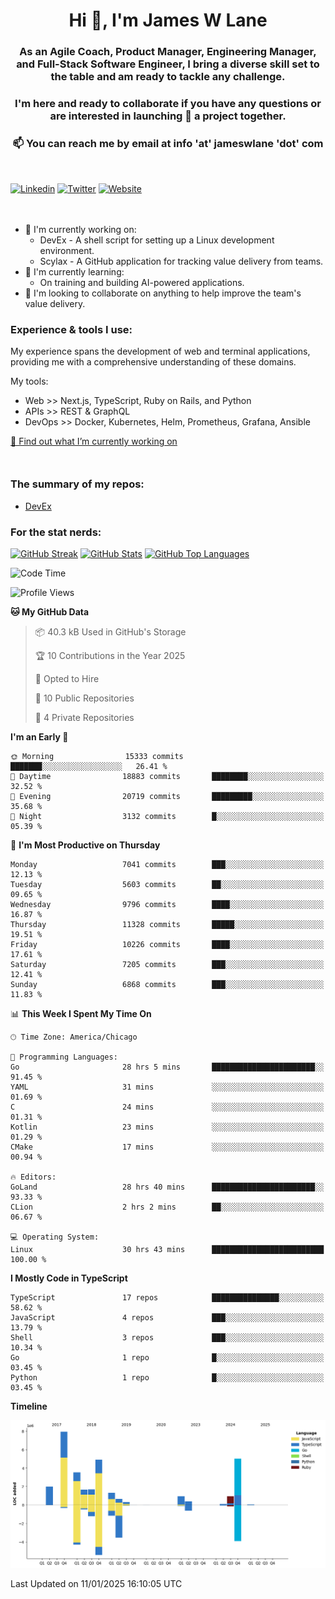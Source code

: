<h1 align="center">Hi 👋, I'm James W Lane</h1>
<h3 align="center">As an Agile Coach, Product Manager, Engineering Manager, and Full-Stack Software Engineer, I bring a diverse skill set to the table and am ready to tackle any challenge.</h3>
<h3 align="center">I'm here and ready to collaborate if you have any questions or are interested in launching 🚀 a project together.</h3>

<div style="margin-top: 16px;" />

<h3 align="center">📫 You can reach me by email at info 'at' jameswlane 'dot' com</h3>

<div style="margin-top: 48px;" />

[![Linkedin](https://img.shields.io/badge/LinkedIn-0077B5?style=for-the-badge&logo=linkedin&logoColor=white)](https://www.linkedin.com/in/jameswlane/)
[![Twitter](https://img.shields.io/badge/Twitter-1DA1F2?style=for-the-badge&logo=twitter&logoColor=white)](https://x.com/jameswlane)
[![Website](https://img.shields.io/website?down_color=red&down_message=offline&style=for-the-badge&up_color=green&up_message=up&url=https%3A%2F%2Fwww.jameswlane.com)](https://www.jameswlane.com)

<div style="margin-top: 48px;" />

- 🔭 I'm currently working on:
  - DevEx - A shell script for setting up a Linux development environment.
  - Scylax - A GitHub application for tracking value delivery from teams.
- 🌱 I'm currently learning:
  - On training and building AI-powered applications.
- 👯 I'm looking to collaborate on anything to help improve the team's value delivery.

### Experience & tools I use:

My experience spans the development of web and terminal applications, providing me with a comprehensive understanding of these domains.

My tools:
- Web >> Next.js, TypeScript, Ruby on Rails, and Python
- APIs >> REST & GraphQL
- DevOps >> Docker, Kubernetes, Helm, Prometheus, Grafana, Ansible

[🔭 Find out what I’m currently working on](https://www.jameswlane.com/now)  

<div style="margin-top: 50px;"/>

### The summary of my repos:
- [DevEx](https://github.com/jameswlane/devex)  

### For the stat nerds:
[![GitHub Streak](https://github-readme-streak-stats.herokuapp.com?user=jameswlane&theme=tokyonight)](https://git.io/streak-stats)
[![GitHub Stats](https://github-readme-stats.vercel.app/api?username=jameswlane&show_icons=true&theme=tokyonight)](https://github-readme-stats.vercel.app)
[![GitHub Top Languages](https://github-readme-stats.vercel.app/api/top-langs?username=jameswlane&show_icons=true&locale=en&layout=compact&theme=tokyonight)](https://github-readme-stats.vercel.app)

<!--START_SECTION:waka-->
![Code Time](http://img.shields.io/badge/Code%20Time-298%20hrs%2016%20mins-blue)

![Profile Views](http://img.shields.io/badge/Profile%20Views-0-blue)

**🐱 My GitHub Data** 

> 📦 40.3 kB Used in GitHub's Storage 
 > 
> 🏆 10 Contributions in the Year 2025
 > 
> 💼 Opted to Hire
 > 
> 📜 10 Public Repositories 
 > 
> 🔑 4 Private Repositories 
 > 
**I'm an Early 🐤** 

```text
🌞 Morning                15333 commits       ███████░░░░░░░░░░░░░░░░░░   26.41 % 
🌆 Daytime                18883 commits       ████████░░░░░░░░░░░░░░░░░   32.52 % 
🌃 Evening                20719 commits       █████████░░░░░░░░░░░░░░░░   35.68 % 
🌙 Night                  3132 commits        █░░░░░░░░░░░░░░░░░░░░░░░░   05.39 % 
```
📅 **I'm Most Productive on Thursday** 

```text
Monday                   7041 commits        ███░░░░░░░░░░░░░░░░░░░░░░   12.13 % 
Tuesday                  5603 commits        ██░░░░░░░░░░░░░░░░░░░░░░░   09.65 % 
Wednesday                9796 commits        ████░░░░░░░░░░░░░░░░░░░░░   16.87 % 
Thursday                 11328 commits       █████░░░░░░░░░░░░░░░░░░░░   19.51 % 
Friday                   10226 commits       ████░░░░░░░░░░░░░░░░░░░░░   17.61 % 
Saturday                 7205 commits        ███░░░░░░░░░░░░░░░░░░░░░░   12.41 % 
Sunday                   6868 commits        ███░░░░░░░░░░░░░░░░░░░░░░   11.83 % 
```


📊 **This Week I Spent My Time On** 

```text
🕑︎ Time Zone: America/Chicago

💬 Programming Languages: 
Go                       28 hrs 5 mins       ███████████████████████░░   91.45 % 
YAML                     31 mins             ░░░░░░░░░░░░░░░░░░░░░░░░░   01.69 % 
C                        24 mins             ░░░░░░░░░░░░░░░░░░░░░░░░░   01.31 % 
Kotlin                   23 mins             ░░░░░░░░░░░░░░░░░░░░░░░░░   01.29 % 
CMake                    17 mins             ░░░░░░░░░░░░░░░░░░░░░░░░░   00.94 % 

🔥 Editors: 
GoLand                   28 hrs 40 mins      ███████████████████████░░   93.33 % 
CLion                    2 hrs 2 mins        ██░░░░░░░░░░░░░░░░░░░░░░░   06.67 % 

💻 Operating System: 
Linux                    30 hrs 43 mins      █████████████████████████   100.00 % 
```

**I Mostly Code in TypeScript** 

```text
TypeScript               17 repos            ███████████████░░░░░░░░░░   58.62 % 
JavaScript               4 repos             ███░░░░░░░░░░░░░░░░░░░░░░   13.79 % 
Shell                    3 repos             ███░░░░░░░░░░░░░░░░░░░░░░   10.34 % 
Go                       1 repo              █░░░░░░░░░░░░░░░░░░░░░░░░   03.45 % 
Python                   1 repo              █░░░░░░░░░░░░░░░░░░░░░░░░   03.45 % 
```



**Timeline**

![Lines of Code chart](https://raw.githubusercontent.com/jameswlane/jameswlane/main/assets/bar_graph.png)


 Last Updated on 11/01/2025 16:10:05 UTC
<!--END_SECTION:waka-->
